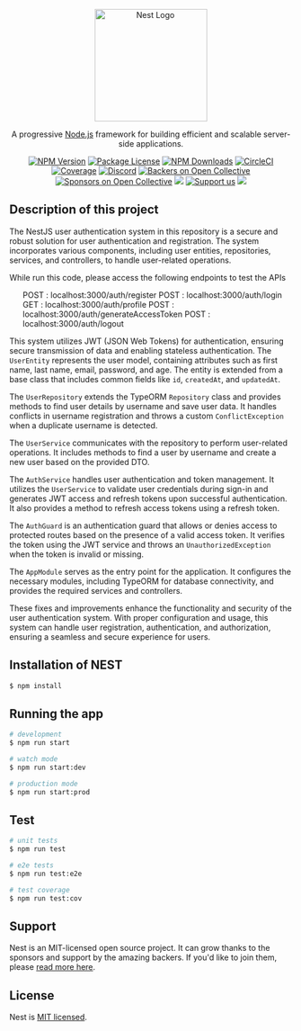 <p align="center">
  <a href="http://nestjs.com/" target="blank"><img src="https://nestjs.com/img/logo-small.svg" width="200" alt="Nest Logo" /></a>
</p>

[circleci-image]: https://img.shields.io/circleci/build/github/nestjs/nest/master?token=abc123def456
[circleci-url]: https://circleci.com/gh/nestjs/nest

  <p align="center">A progressive <a href="http://nodejs.org" target="_blank">Node.js</a> framework for building efficient and scalable server-side applications.</p>
    <p align="center">
<a href="https://www.npmjs.com/~nestjscore" target="_blank"><img src="https://img.shields.io/npm/v/@nestjs/core.svg" alt="NPM Version" /></a>
<a href="https://www.npmjs.com/~nestjscore" target="_blank"><img src="https://img.shields.io/npm/l/@nestjs/core.svg" alt="Package License" /></a>
<a href="https://www.npmjs.com/~nestjscore" target="_blank"><img src="https://img.shields.io/npm/dm/@nestjs/common.svg" alt="NPM Downloads" /></a>
<a href="https://circleci.com/gh/nestjs/nest" target="_blank"><img src="https://img.shields.io/circleci/build/github/nestjs/nest/master" alt="CircleCI" /></a>
<a href="https://coveralls.io/github/nestjs/nest?branch=master" target="_blank"><img src="https://coveralls.io/repos/github/nestjs/nest/badge.svg?branch=master#9" alt="Coverage" /></a>
<a href="https://discord.gg/G7Qnnhy" target="_blank"><img src="https://img.shields.io/badge/discord-online-brightgreen.svg" alt="Discord"/></a>
<a href="https://opencollective.com/nest#backer" target="_blank"><img src="https://opencollective.com/nest/backers/badge.svg" alt="Backers on Open Collective" /></a>
<a href="https://opencollective.com/nest#sponsor" target="_blank"><img src="https://opencollective.com/nest/sponsors/badge.svg" alt="Sponsors on Open Collective" /></a>
  <a href="https://paypal.me/kamilmysliwiec" target="_blank"><img src="https://img.shields.io/badge/Donate-PayPal-ff3f59.svg"/></a>
    <a href="https://opencollective.com/nest#sponsor"  target="_blank"><img src="https://img.shields.io/badge/Support%20us-Open%20Collective-41B883.svg" alt="Support us"></a>
  <a href="https://twitter.com/nestframework" target="_blank"><img src="https://img.shields.io/twitter/follow/nestframework.svg?style=social&label=Follow"></a>
</p>
  <!--[![Backers on Open Collective](https://opencollective.com/nest/backers/badge.svg)](https://opencollective.com/nest#backer)
  [![Sponsors on Open Collective](https://opencollective.com/nest/sponsors/badge.svg)](https://opencollective.com/nest#sponsor)-->

## Description of this project

The NestJS user authentication system in this repository is a secure and robust solution for user authentication and registration. The system incorporates various components, including user entities, repositories, services, and controllers, to handle user-related operations.

While run this code, please access the following endpoints to test the APIs
<ul>
  POST : localhost:3000/auth/register
  POST : localhost:3000/auth/login
  GET : localhost:3000/auth/profile
  POST : localhost:3000/auth/generateAccessToken
  POST : localhost:3000/auth/logout
</ul>

This system utilizes JWT (JSON Web Tokens) for authentication, ensuring secure transmission of data and enabling stateless authentication.
The `UserEntity` represents the user model, containing attributes such as first name, last name, email, password, and age. The entity is extended from a base class that includes common fields like `id`, `createdAt`, and `updatedAt`.

The `UserRepository` extends the TypeORM `Repository` class and provides methods to find user details by username and save user data. It handles conflicts in username registration and throws a custom `ConflictException` when a duplicate username is detected.

The `UserService` communicates with the repository to perform user-related operations. It includes methods to find a user by username and create a new user based on the provided DTO.

The `AuthService` handles user authentication and token management. It utilizes the `UserService` to validate user credentials during sign-in and generates JWT access and refresh tokens upon successful authentication. It also provides a method to refresh access tokens using a refresh token.

The `AuthGuard` is an authentication guard that allows or denies access to protected routes based on the presence of a valid access token. It verifies the token using the JWT service and throws an `UnauthorizedException` when the token is invalid or missing.

The `AppModule` serves as the entry point for the application. It configures the necessary modules, including TypeORM for database connectivity, and provides the required services and controllers.

These fixes and improvements enhance the functionality and security of the user authentication system. With proper configuration and usage, this system can handle user registration, authentication, and authorization, ensuring a seamless and secure experience for users.

## Installation of NEST

```bash
$ npm install
```

## Running the app

```bash
# development
$ npm run start

# watch mode
$ npm run start:dev

# production mode
$ npm run start:prod
```

## Test

```bash
# unit tests
$ npm run test

# e2e tests
$ npm run test:e2e

# test coverage
$ npm run test:cov
```

## Support

Nest is an MIT-licensed open source project. It can grow thanks to the sponsors and support by the amazing backers. If you'd like to join them, please [read more here](https://docs.nestjs.com/support).
## License
Nest is [MIT licensed](LICENSE).
